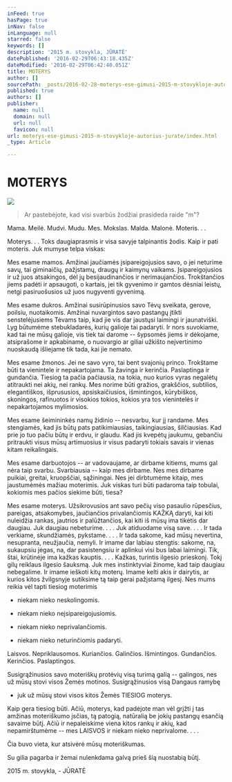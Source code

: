 ```yaml
---
inFeed: true
hasPage: true
inNav: false
inLanguage: null
starred: false
keywords: []
description: '2015 m. stovykla, JŪRATĖ'
datePublished: '2016-02-29T06:43:18.435Z'
dateModified: '2016-02-29T06:42:40.051Z'
title: MOTERYS
author: []
sourcePath: _posts/2016-02-28-moterys-ese-gimusi-2015-m-stovykloje-autorius-jurate.md
published: true
authors: []
publisher:
  name: null
  domain: null
  url: null
  favicon: null
url: moterys-ese-gimusi-2015-m-stovykloje-autorius-jurate/index.html
_type: Article

---
```

# MOTERYS
![](https://s3-us-west-2.amazonaws.com/the-grid-img/p/6d2ccd1c122613903cd7b37351a2116013681a7a.jpg)

> Ar pastebėjote, kad visi svarbūs žodžiai prasideda raide "m"?

Mama. Meilė. Mudvi. Mudu. Mes. Mokslas. Malda. Malonė. Moteris. . . 

Moterys. . . Toks daugiaprasmis ir visa savyje talpinantis žodis. Kaip ir pati moteris. Juk mumyse telpa viskas:

Mes esame mamos. Amžinai jaučiamės įsipareigojusios savo, o jei neturime savų, tai giminaičių, pažįstamų, draugų ir kaimynų vaikams. Įsipareigojusios ir už juos atsakingos, dėl jų besijaudinančios ir nerimaujančios. Trokštančios jiems padėti ir apsaugoti, o kartais, jei tik gyvenimo ir gamtos dėsniai leistų, netgi pasiruošusios už juos nugyventi gyvenimą.

Mes esame dukros. Amžinai susirūpinusios savo Tėvų sveikata, gerove, poilsiu, nuotaikomis. Amžinai nuvargintos savo pastangų įtikti senstelėjusiems Tėvams taip, kad jie vis dar jaustųsi laimingi ir jaunatviški. Lyg būtumėme stebukladarės, kurių galioje tai padaryti. Ir nors suvokiame, kad tai ne mūsų galioje, vis tiek tai darome -- šypsomės jiems ir dėkojame, atsiprašome ir apkabiname, o nuovargio ar giliai užkišto neįvertinimo nuoskaudą išliejame tik tada, kai jie nemato.

Mes esame žmonos. Jei ne savo vyro, tai bent svajonių princo. Trokštame būti ta vienintele ir nepakartojama. Ta žavinga ir kerinčia. Paslaptinga ir gundančia. Tiesiog ta pačia pačiausia, na tokia, nuo kurios vyras negalėtų atitraukti nei akių, nei rankų. Mes norime būti gražios, grakščios, subtilios, elegantiškos, išprususios, apsiskaičiusios, išmintingos, kūrybiškos, skoningos, rafinuotos ir visokios tokios, kokios yra tos vienintelės ir nepakartojamos mylimosios.

Mes esame šeimininkės namų židinio -- nesvarbu, kur jį randame. Mes stengiamės, kad jis būtų pats patikimiausias, taikingiausias, šilčiausias. Kad prie jo tuo pačiu būtų ir erdvu, ir glaudu. Kad jis kvepėtų jaukumu, gebančiu pritraukti visus mūsų artimuosius ir visus padaryti tokiais savais ir vienas kitam reikalingais.

Mes esame darbuotojos -- ar vadovaujame, ar dirbame kitiems, mums gal nėra taip svarbu. Svarbiausia -- kaip mes dirbame. Nes mes dirbame puikiai, greitai, kruopščiai, sąžiningai. Nes jei dirbtumėme kitaip, mes jaustumėmės mažiau moterimis. Juk viskas turi būti padaroma taip tobulai, kokiomis mes pačios siekime būti, tiesa?

Mes esame moterys. Užsikrovusios ant savo pečių viso pasaulio rūpesčius, pareigas, atsakomybes, jaučiančios privalančiomis KAŽKĄ daryti, kai kiti nuleidžia rankas, jautrios ir palūžtančios, kai kiti iš mūsų ima tikėtis dar daugiau. Juk daugiau nebeturime. . . . Juk atiduodame visą save. . . . Ir tada verkiame, skundžiamės, pykstame. . . . Ir tada sakome, kad mūsų nevertina, nesupranta, neužjaučia, nemyli. Ir imame dar labiau stengtis: sakome, na, sukaupsiu jėgas, na, dar pasistengsiu ir aplinkui visi bus labai laimingi. Tik, štai, krūtinėje ima kažkas kauptis. . . . Kažkas, turintis ilgesio prieskonį. Tokį gilų reiklaus ilgesio šauksmą. Juk mes instinktyviai žinome, kad taip daugiau nebegalime. Ir imame ieškoti kitų moterų. Imame kelti akis ir dairytis, ar kurios kitos žvilgsnyje sutiksime tą taip gerai pažįstamą ilgesį. Nes mums reikia vėl tapti tiesiog moterimis 

- niekam nieko neskolingomis.

- niekam nieko neįsipareigojusiomis.

- niekam nieko neprivalančiomis.

- niekam nieko neturinčiomis padaryti.

Laisvos. Nepriklausomos. Kuriančios. Galinčios. Išmintingos. Gundančios. Kerinčios. Paslaptingos.

Susigrąžinusios savo moteriškų protėvių visą turimą galią -- galingos, nes už mūsų stovi visos Žemės motinos. Susigrąžinusios visą Dangaus ramybę

- juk už mūsų stovi visos kitos Žemės TIESIOG moterys.

Kaip gera tiesiog būti. Ačiū, moterys, kad padėjote man vėl grįžti į tas amžinas moteriškumo įsčias, tą patogią, natūralią be jokių pastangų esančią savaime būtį. Ačiū ir nepaleiskime viena kitos rankų ir akių, kad nepamirštumėme -- mes LAISVOS ir niekam nieko neprivalome. . . . 

Čia buvo vieta, kur atsivėrė mūsų moteriškumas.

Su gilia pagarba ir žemai nulenkdama galvą prieš šią nuostabią būtį. 

2015 m. stovykla, - JŪRATĖ